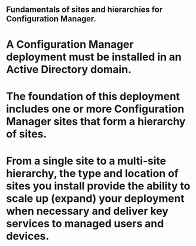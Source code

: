 ## Fundamentals of sites and hierarchies for Configuration Manager.

# A Configuration Manager deployment must be installed in an Active Directory domain.  
# The foundation of this deployment includes one or more Configuration Manager sites that form a hierarchy of sites.  
# From a single site to a multi-site hierarchy, the type and location of sites you install provide the ability to scale up (expand) your deployment when necessary and deliver key services to managed users and devices.
